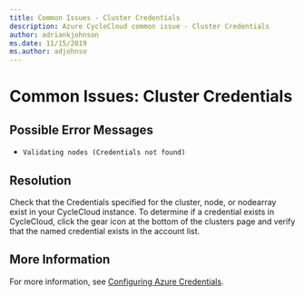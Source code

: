 ```yaml
---
title: Common Issues - Cluster Credentials
description: Azure CycleCloud common issue - Cluster Credentials
author: adriankjohnson
ms.date: 11/15/2019
ms.author: adjohnso
---
```

# Common Issues: Cluster Credentials

## Possible Error Messages

- `Validating nodes (Credentials not found)`

## Resolution

Check that the Credentials specified for the cluster, node, or nodearray exist in your CycleCloud instance. To determine if a credential exists in CycleCloud, click the gear icon at the bottom of the clusters page and verify that the named credential exists in the account list.

## More Information

For more information, see [Configuring Azure Credentials](https://docs.microsoft.com/azure/cyclecloud/configuration).
